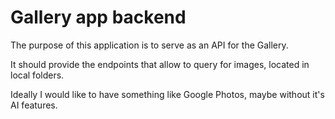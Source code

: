 # Gallery app backend

The purpose of this application is to serve as an API for the Gallery.

It should provide the endpoints that allow to query for images, located in local folders.

Ideally I would like to have something like Google Photos, maybe without it's AI features.
